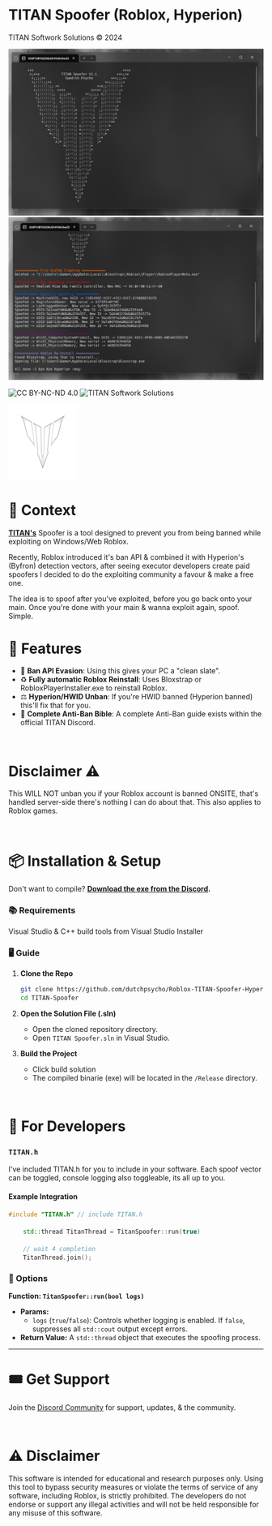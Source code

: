 # TITAN Spoofer (Roblox, Hyperion)

TITAN Softwork Solutions © 2024

![TITAN Spoofer](./Images/Start.png)
![TITAN Spoofer](./Images/End.png)

![CC BY-NC-ND 4.0](https://img.shields.io/badge/License-CC%20BY--NC--ND%204.0-lightgrey?style=for-the-badge)
![TITAN Softwork Solutions](https://img.shields.io/badge/TITAN_Softwork_Solutions-Discord-blue?style=for-the-badge&logo=discord)

![TITAN Spoofer](./Images/TITAN%20(Custom).png)

# 📜 Context

**[TITAN's](https://titansoftwork.net/)** Spoofer is a tool designed to prevent you from being banned while exploiting on Windows/Web Roblox.

Recently, Roblox introduced it's ban API & combined it with Hyperion's (Byfron) detection vectors, after seeing executor developers create paid spoofers I decided to do the exploiting community a favour & make a free one.

The idea is to spoof after you've exploited, before you go back onto your main. Once you're done with your main & wanna exploit again, spoof. Simple.

# 💎 Features

- 👥 **Ban API Evasion**: Using this gives your PC a "clean slate".
- ♻️ **Fully automatic Roblox Reinstall**: Uses Bloxstrap or RobloxPlayerInstaller.exe to reinstall Roblox.
- ⚖️ **Hyperion/HWID Unban**: If you're HWID banned (Hyperion banned) this'll fix that for you.
- 📖 **Complete Anti-Ban Bible**: A complete Anti-Ban guide exists within the official TITAN Discord.

<br>

# Disclaimer ⚠️

This WILL NOT unban you if your Roblox account is banned ONSITE, that's handled server-side there's nothing I can do about that. This also applies to Roblox games.

<br>

# 📦 Installation & Setup

Don't want to compile? **[Download the exe from the Discord](https://titansoftwork.net).**
 
### 📚 Requirements

Visual Studio & C++ build tools from Visual Studio Installer

### 🖥️ Guide

1. **Clone the Repo**

    ```sh
    git clone https://github.com/dutchpsycho/Roblox-TITAN-Spoofer-Hyperion.git
    cd TITAN-Spoofer
    ```

2. **Open the Solution File (.sln)**

    - Open the cloned repository directory.
    - Open `TITAN Spoofer.sln` in Visual Studio.

3. **Build the Project**

    - Click build solution
    - The compiled binarie (exe) will be located in the `/Release` directory.

<br>

# 🔱 For Developers

### `TITAN.h`

I've included TITAN.h for you to include in your software. Each spoof vector can be toggled, console logging also toggleable, its all up to you.

#### Example Integration

```cpp
#include "TITAN.h" // include TITAN.h

    std::thread TitanThread = TitanSpoofer::run(true)

    // wait 4 completion
    TitanThread.join();
```

### 🔧 Options

**Function: `TitanSpoofer::run(bool logs)`**

- **Params:**
  - `logs` (`true`/`false`): Controls whether logging is enabled. If `false`, suppresses all `std::cout` output except errors.
- **Return Value:** A `std::thread` object that executes the spoofing process.

---

# 🎟️ Get Support

Join the [Discord Community](https://titansoftwork.net) for support, updates, & the community.

<br>

# ⚠️ Disclaimer

This software is intended for educational and research purposes only. Using this tool to bypass security measures or violate the terms of service of any software, including Roblox, is strictly prohibited. The developers do not endorse or support any illegal activities and will not be held responsible for any misuse of this software.